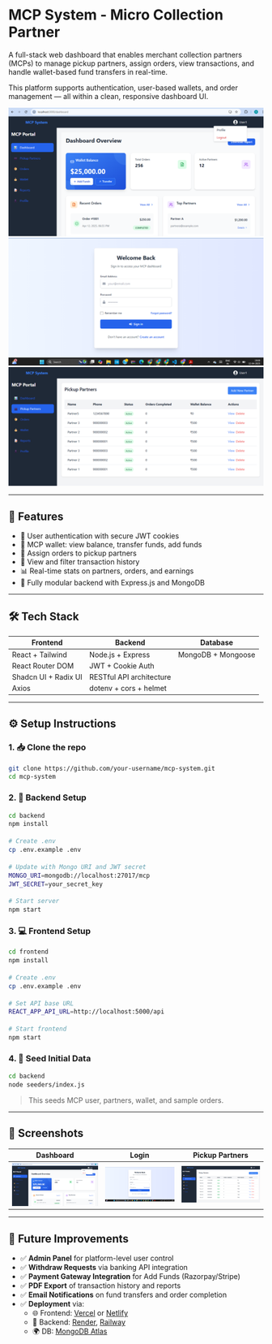 # MCP System - Micro Collection Partner

A full-stack web dashboard that enables merchant collection partners (MCPs) to manage pickup partners, assign orders, view transactions, and handle wallet-based fund transfers in real-time.

This platform supports authentication, user-based wallets, and order management — all within a clean, responsive dashboard UI.

![Dashboard Screenshot](./screenshots/dashboard.png)
![Login Screenshot](./screenshots/login.png)
![Partner Screenshot](./screenshots/partners.png)

---

## 🚀 Features

- 🔐 User authentication with secure JWT cookies
- 🧑 MCP wallet: view balance, transfer funds, add funds
- 🛵 Assign orders to pickup partners
- 🧾 View and filter transaction history
- 📊 Real-time stats on partners, orders, and earnings
- 📁 Fully modular backend with Express.js and MongoDB

---

## 🛠️ Tech Stack

| Frontend                  | Backend                 | Database     |
|--------------------------|-------------------------|--------------|
| React + Tailwind         | Node.js + Express       | MongoDB + Mongoose |
| React Router DOM         | JWT + Cookie Auth       |              |
| Shadcn UI + Radix UI     | RESTful API architecture|              |
| Axios                    | dotenv + cors + helmet  |              |

---

## ⚙️ Setup Instructions

### 1. 📥 Clone the repo
```bash
git clone https://github.com/your-username/mcp-system.git
cd mcp-system
```

### 2. 🔧 Backend Setup
```bash
cd backend
npm install

# Create .env
cp .env.example .env

# Update with Mongo URI and JWT secret
MONGO_URI=mongodb://localhost:27017/mcp
JWT_SECRET=your_secret_key

# Start server
npm start
```

### 3. 💻 Frontend Setup
```bash
cd frontend
npm install

# Create .env
cp .env.example .env

# Set API base URL
REACT_APP_API_URL=http://localhost:5000/api

# Start frontend
npm start
```

### 4. 🧪 Seed Initial Data
```bash
cd backend
node seeders/index.js
```

> This seeds MCP user, partners, wallet, and sample orders.

---

## 📸 Screenshots



| Dashboard | Login | Pickup Partners |
|----------|--------|-----------------|
| ![Dashboard](./screenshots/dashboard.png) | ![Login](./screenshots/login.png) | ![Partners](./screenshots/partners.png) |



---

## 🌱 Future Improvements

- ✅ **Admin Panel** for platform-level user control
- ✅ **Withdraw Requests** via banking API integration
- ✅ **Payment Gateway Integration** for Add Funds (Razorpay/Stripe)
- ✅ **PDF Export** of transaction history and reports
- ✅ **Email Notifications** on fund transfers and order completion
- ✅ **Deployment** via:
  - 🌐 Frontend: [Vercel](https://vercel.com) or [Netlify](https://netlify.com)
  - 🚀 Backend: [Render](https://render.com), [Railway](https://railway.app)
  - 🌍 DB: [MongoDB Atlas](https://www.mongodb.com/cloud/atlas)
